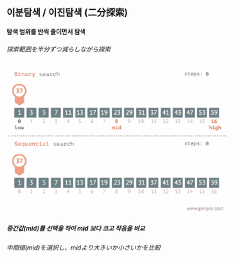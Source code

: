 <h2> 이분탐색 / 이진탐색 (二分探索)</h2>
<h4> 탐색 범위를 반씩 줄이면서 탐색</h4> 
<h6>探索範囲を半分ずつ減らしながら探索</h6>

<img src="https://github.com/kimTH65/cs/blob/main/gif/binary.gif">
<h5>중간값(mid)를 선택을 하여 mid 보다 크고 작음을 비교  </h5> 
<h6>中間値(mid)を選択し、midより大きいか小さいかを比較</h6>
</h5> 
